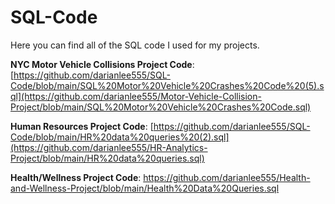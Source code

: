# SQL-Code

Here you can find all of the SQL code I used for my projects.

**NYC Motor Vehicle Collisions Project Code**: [https://github.com/darianlee555/SQL-Code/blob/main/SQL%20Motor%20Vehicle%20Crashes%20Code%20(5).sql](https://github.com/darianlee555/Motor-Vehicle-Collision-Project/blob/main/SQL%20Motor%20Vehicle%20Crashes%20Code.sql)

**Human Resources Project Code**: [https://github.com/darianlee555/SQL-Code/blob/main/HR%20data%20queries%20(2).sql](https://github.com/darianlee555/HR-Analytics-Project/blob/main/HR%20data%20queries.sql)

**Health/Wellness Project Code**: https://github.com/darianlee555/Health-and-Wellness-Project/blob/main/Health%20Data%20Queries.sql
